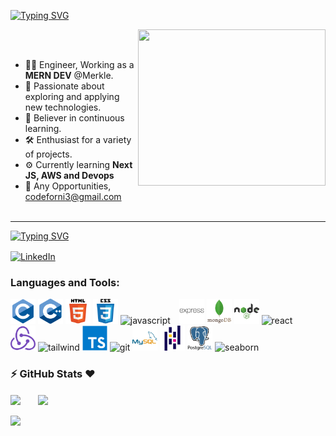 <!--# नमस्ते (Namaste), I am Nitin-->
[![Typing SVG](https://readme-typing-svg.demolab.com?font=Rubik&weight=800&size=40&pause=1000&color=F7F733&center=true&random=false&width=1024&height=60&lines=+%E0%A4%A8%E0%A4%AE%E0%A4%B8%E0%A5%8D%E0%A4%A4%E0%A5%87+(Namaste)%2C+I+am+Nitin)](https://git.io/typing-svg)

<!-- <img align='right' src="https://media.giphy.com/media/M9gbBd9nbDrOTu1Mqx/giphy.gif" width="230"> -->
<img align='right' src="https://miro.medium.com/v2/resize:fit:750/format:webp/1*um19N_oeTKlmrHMov0O5bA.gif" width=300 height=250>

<br><br/>
- 👨‍💻 Engineer, Working as a **MERN DEV** @Merkle.
- 🚀 Passionate about exploring and applying new technologies.
- 📖 Believer in continuous learning.
- 🛠️ Enthusiast for a variety of projects.
- ⚙️ Currently learning **Next JS, AWS and Devops**
- 📧 Any Opportunities, <a>codeforni3@gmail.com<a/>
<br><br/>
<hr>

[![Typing SVG](https://readme-typing-svg.demolab.com?font=Rubik&weight=600&size=25&pause=1000&color=70F73F&random=false&width=1029&height=35&lines=Connect+with+Me)](https://git.io/typing-svg)

<p align="left">
  <a href="https://linkedin.com/in/nitinjadhav25" target="blank">
  <img align="center" src="https://raw.githubusercontent.com/rahuldkjain/github-profile-readme-generator/master/src/images/icons/Social/linked-in-alt.svg" alt="LinkedIn" height="30" width="40" /><a/>
</p>

<h3 align="left">Languages and Tools:</h3>
<p align="left">
<img src="https://raw.githubusercontent.com/devicons/devicon/master/icons/c/c-original.svg"                                             alt="c" width="40" height="40"/>
<img src="https://raw.githubusercontent.com/devicons/devicon/master/icons/cplusplus/cplusplus-original.svg"                             alt="cplusplus" width="40" height="40"/>
<img src="https://raw.githubusercontent.com/devicons/devicon/master/icons/html5/html5-original-wordmark.svg"                            alt="html5" width="40" height="40"/>
<img src="https://raw.githubusercontent.com/devicons/devicon/master/icons/css3/css3-original-wordmark.svg"                              alt="css3" width="40" height="40"/>
<img src="https://media.giphy.com/media/ln7z2eWriiQAllfVcn/giphy.gif"                                                                   alt="javascript" width="40" height="40" style="margin-right: 10px">
<img src="https://raw.githubusercontent.com/devicons/devicon/master/icons/express/express-original-wordmark.svg"                        alt="express" width="40" height="40"/>
<img src="https://raw.githubusercontent.com/devicons/devicon/master/icons/mongodb/mongodb-original-wordmark.svg"                        alt="mongodb" width="40" height="40"/>
<img src="https://raw.githubusercontent.com/devicons/devicon/master/icons/nodejs/nodejs-original-wordmark.svg"                          alt="nodejs" width="40" height="40"/>
<img src="https://media.giphy.com/media/eNAsjO55tPbgaor7ma/giphy.gif"                                                                   alt="react" width="40" height="40" style="margin-right: 10px;"/>
<img src="https://raw.githubusercontent.com/devicons/devicon/master/icons/redux/redux-original.svg"                                     alt="redux" width="40" height="40"/>
<img src="https://www.vectorlogo.zone/logos/tailwindcss/tailwindcss-icon.svg"                                                           alt="tailwind" width="40" height="40"/>
<img src="https://raw.githubusercontent.com/devicons/devicon/master/icons/typescript/typescript-original.svg"                           alt="typescript" width="40" height="40"/>
<img src="https://www.vectorlogo.zone/logos/git-scm/git-scm-icon.svg"                                                                   alt="git" width="40" height="40"/>
<img src="https://raw.githubusercontent.com/devicons/devicon/master/icons/mysql/mysql-original-wordmark.svg"                            alt="mysql" width="40" height="40"/>
<img src="https://raw.githubusercontent.com/devicons/devicon/2ae2a900d2f041da66e950e4d48052658d850630/icons/pandas/pandas-original.svg" alt="pandas" width="40" height="40"/>
<img src="https://raw.githubusercontent.com/devicons/devicon/master/icons/postgresql/postgresql-original-wordmark.svg"                  alt="postgresql" width="40" height="40"/>
<img src="https://seaborn.pydata.org/_images/logo-mark-lightbg.svg"                                                                     alt="seaborn" width="40" height="40"/>
</p>

### :zap: GitHub Stats ❤️ 

<div>
   <img align="center" src="http://github-profile-summary-cards.vercel.app/api/cards/stats?username=CodeforNitin&theme=nord_dark"/>
  &nbsp; &nbsp; &nbsp;
   <img align="center" src="https://github-readme-stats.vercel.app/api/top-langs/?username=CodeforNitin&layout=compact&theme=dark&bg_color=2E3440&text_color=88C0D0&rank_icon=88C0D0"/>
   <br />
   <br />
   <img src="https://github-profile-summary-cards.vercel.app/api/cards/profile-details?username=CodeforNitin&theme=nord_dark"/>
</div>
